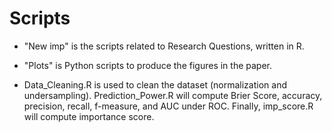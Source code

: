 # Scripts

* "New imp" is the scripts related to Research Questions, written in R.

* "Plots" is Python scripts to produce the figures in the paper.

* Data_Cleaning.R is used to clean the dataset (normalization and undersampling). Prediction_Power.R will compute Brier Score, accuracy, precision, recall, f-measure, and AUC under ROC. Finally, imp_score.R will compute importance score. 
